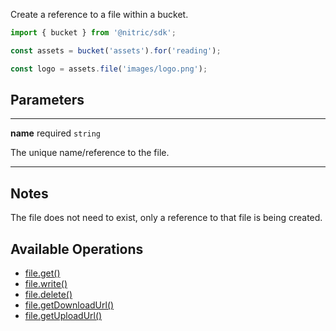 Create a reference to a file within a bucket.

```javascript
import { bucket } from '@nitric/sdk';

const assets = bucket('assets').for('reading');

const logo = assets.file('images/logo.png');
```

## Parameters

---

**name** required `string`

The unique name/reference to the file.

---

## Notes

The file does not need to exist, only a reference to that file is being created.

## Available Operations

- [file.get()](./file-get.md)
- [file.write()](./file-write.md)
- [file.delete()](./file-delete.md)
- [file.getDownloadUrl()](./file-downloadurl.md)
- [file.getUploadUrl()](./file-uploadurl.md)
